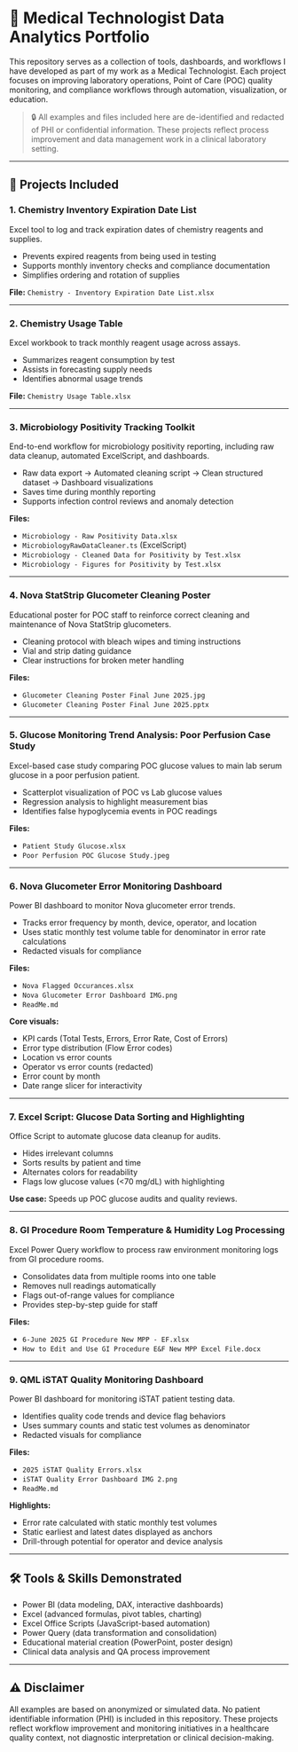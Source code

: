 # 🧪 Medical Technologist Data Analytics Portfolio

This repository serves as a collection of tools, dashboards, and workflows I have developed as part of my work as a Medical Technologist. Each project focuses on improving laboratory operations, Point of Care (POC) quality monitoring, and compliance workflows through automation, visualization, or education.

> 🔒 All examples and files included here are de-identified and redacted of PHI or confidential information. These projects reflect process improvement and data management work in a clinical laboratory setting.

---

## 📂 Projects Included

### 1. Chemistry Inventory Expiration Date List
Excel tool to log and track expiration dates of chemistry reagents and supplies.  
- Prevents expired reagents from being used in testing  
- Supports monthly inventory checks and compliance documentation  
- Simplifies ordering and rotation of supplies  

**File:** `Chemistry - Inventory Expiration Date List.xlsx`

---

### 2. Chemistry Usage Table
Excel workbook to track monthly reagent usage across assays.  
- Summarizes reagent consumption by test  
- Assists in forecasting supply needs  
- Identifies abnormal usage trends  

**File:** `Chemistry Usage Table.xlsx`

---

### 3. Microbiology Positivity Tracking Toolkit
End-to-end workflow for microbiology positivity reporting, including raw data cleanup, automated ExcelScript, and dashboards.  
- Raw data export → Automated cleaning script → Clean structured dataset → Dashboard visualizations  
- Saves time during monthly reporting  
- Supports infection control reviews and anomaly detection  

**Files:**  
- `Microbiology - Raw Positivity Data.xlsx`  
- `MicrobiologyRawDataCleaner.ts` (ExcelScript)  
- `Microbiology - Cleaned Data for Positivity by Test.xlsx`  
- `Microbiology - Figures for Positivity by Test.xlsx`  

---

### 4. Nova StatStrip Glucometer Cleaning Poster
Educational poster for POC staff to reinforce correct cleaning and maintenance of Nova StatStrip glucometers.  
- Cleaning protocol with bleach wipes and timing instructions  
- Vial and strip dating guidance  
- Clear instructions for broken meter handling  

**Files:**  
- `Glucometer Cleaning Poster Final June 2025.jpg`  
- `Glucometer Cleaning Poster Final June 2025.pptx`  

---

### 5. Glucose Monitoring Trend Analysis: Poor Perfusion Case Study
Excel-based case study comparing POC glucose values to main lab serum glucose in a poor perfusion patient.  
- Scatterplot visualization of POC vs Lab glucose values  
- Regression analysis to highlight measurement bias  
- Identifies false hypoglycemia events in POC readings  

**Files:**  
- `Patient Study Glucose.xlsx`  
- `Poor Perfusion POC Glucose Study.jpeg`  

---

### 6. Nova Glucometer Error Monitoring Dashboard
Power BI dashboard to monitor Nova glucometer error trends.  
- Tracks error frequency by month, device, operator, and location  
- Uses static monthly test volume table for denominator in error rate calculations  
- Redacted visuals for compliance  

**Files:**  
- `Nova Flagged Occurances.xlsx`  
- `Nova Glucometer Error Dashboard IMG.png`  
- `ReadMe.md`  

**Core visuals:**  
- KPI cards (Total Tests, Errors, Error Rate, Cost of Errors)  
- Error type distribution (Flow Error codes)  
- Location vs error counts  
- Operator vs error counts (redacted)  
- Error count by month  
- Date range slicer for interactivity  

---

### 7. Excel Script: Glucose Data Sorting and Highlighting
Office Script to automate glucose data cleanup for audits.  
- Hides irrelevant columns  
- Sorts results by patient and time  
- Alternates colors for readability  
- Flags low glucose values (<70 mg/dL) with highlighting  

**Use case:** Speeds up POC glucose audits and quality reviews.  

---

### 8. GI Procedure Room Temperature & Humidity Log Processing
Excel Power Query workflow to process raw environment monitoring logs from GI procedure rooms.  
- Consolidates data from multiple rooms into one table  
- Removes null readings automatically  
- Flags out-of-range values for compliance  
- Provides step-by-step guide for staff  

**Files:**  
- `6-June 2025 GI Procedure New MPP - EF.xlsx`  
- `How to Edit and Use GI Procedure E&F New MPP Excel File.docx`  

---

### 9. QML iSTAT Quality Monitoring Dashboard
Power BI dashboard for monitoring iSTAT patient testing data.  
- Identifies quality code trends and device flag behaviors  
- Uses summary counts and static test volumes as denominator  
- Redacted visuals for compliance  

**Files:**  
- `2025 iSTAT Quality Errors.xlsx`
- `iSTAT Quality Error Dashboard IMG 2.png`  
- `ReadMe.md`  

**Highlights:**  
- Error rate calculated with static monthly test volumes  
- Static earliest and latest dates displayed as anchors  
- Drill-through potential for operator and device analysis  

---

## 🛠 Tools & Skills Demonstrated
- Power BI (data modeling, DAX, interactive dashboards)  
- Excel (advanced formulas, pivot tables, charting)  
- Excel Office Scripts (JavaScript-based automation)  
- Power Query (data transformation and consolidation)  
- Educational material creation (PowerPoint, poster design)  
- Clinical data analysis and QA process improvement  

---

## ⚠️ Disclaimer
All examples are based on anonymized or simulated data. No patient identifiable information (PHI) is included in this repository. These projects reflect workflow improvement and monitoring initiatives in a healthcare quality context, not diagnostic interpretation or clinical decision-making.
